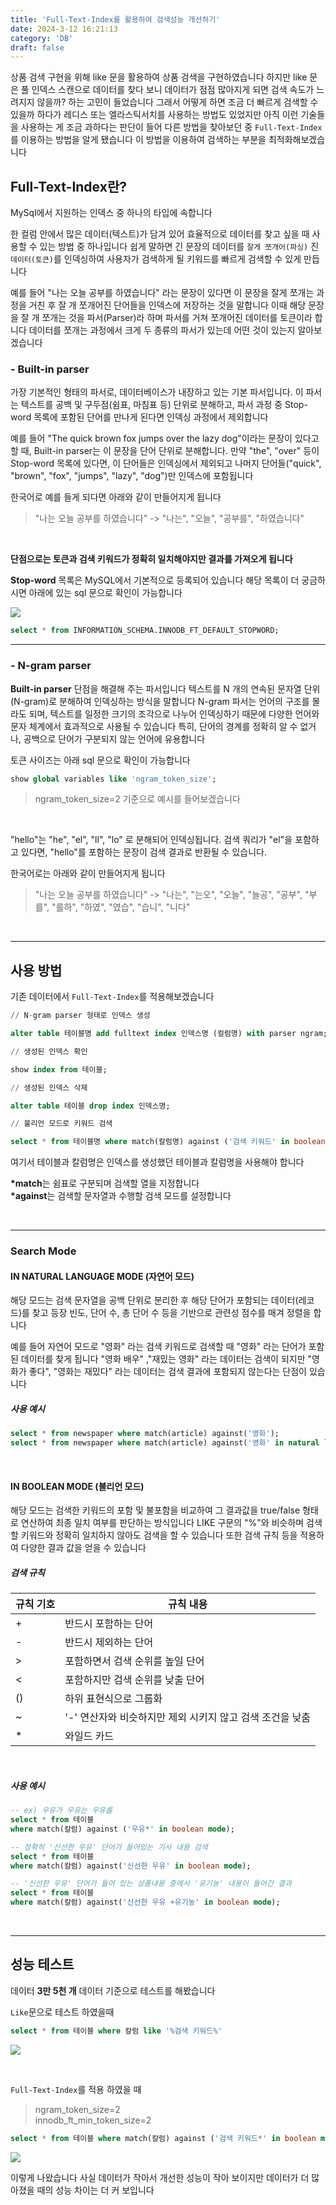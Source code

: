```yaml
---
title: 'Full-Text-Index를 활용하여 검색성능 개선하기'
date: 2024-3-12 16:21:13
category: 'DB'
draft: false
---
```


상품 검색 구현을 위해 like 문을 활용하여 상품 검색을 구현하였습니다 하지만 like 문은 풀 인덱스 스캔으로 데이터를 찾다 보니 데이터가 점점 많아지게 되면 검색 속도가 느려지지 않을까? 하는 고민이 들었습니다 그래서 어떻게 하면 조금 더 빠르게 검색할 수 있을까 하다가 레디스 또는 엘라스틱서치를 사용하는 방법도 있었지만 아직 이런 기술들을 사용하는 게 조금 과하다는 판단이 들어 다른 방법을 찾아보던 중 `Full-Text-Index`를 이용하는 방법을 알게 됐습니다 이 방법을 이용하여 검색하는 부분을 최적화해보겠습니다

## Full-Text-Index란?

MySql에서 지원하는 인덱스 중 하나의 타입에 속합니다

한 컬럼 안에서 많은 데이터(텍스트)가 담겨 있어 효율적으로 데이터를 찾고 싶을 때 사용할 수 있는 방법 중 하나입니다 쉽게 말하면 긴 문장의 데이터를 `잘게 쪼개어(파싱)` 진 `데이터(토큰)`를 인덱싱하여 사용자가 검색하게 될 키워드를 빠르게 검색할 수 있게 만듭니다

예를 들어 "나는 오늘 공부를 하였습니다" 라는 문장이 있다면 이 문장을 잘게 쪼개는 과정을 거친 후 잘 개 쪼개어진 단어들을 인덱스에 저장하는 것을 말합니다 이때 해당 문장을 잘 개 쪼개는 것을 파서(Parser)라 하며 파서를 거쳐 쪼개어진 데이터를 토큰이라 합니다 데이터를 쪼개는 과정에서 크게 두 종류의 파서가 있는데 어떤 것이 있는지 알아보겠습니다

### - Built-in parser

가장 기본적인 형태의 파서로, 데이터베이스가 내장하고 있는 기본 파서입니다. 이 파서는 텍스트를 공백 및 구두점(쉼표, 마침표 등) 단위로 분해하고, 파서 과정 중 Stop-word 목록에 포함된 단어를 만나게 된다면 인덱싱 과정에서 제외합니다

예를 들어 "The quick brown fox jumps over the lazy dog"이라는 문장이 있다고 할 때, Built-in parser는 이 문장을 단어 단위로 분해합니다. 만약 "the", "over" 등이 Stop-word 목록에 있다면, 이 단어들은 인덱싱에서 제외되고 나머지 단어들("quick", "brown", "fox", "jumps", "lazy", "dog")만 인덱스에 포함됩니다

한국어로 예를 들게 되다면 아래와 같이 만들어지게 됩니다

> "나는 오늘 공부를 하였습니다"
> -> "나는", "오늘", "공부를", "하였습니다"

<br />

**단점으로는 토큰과 검색 키워드가 정확히 일치해야지만 결과를 가져오게 됩니다**

**Stop-word** 목록은 MySQL에서 기본적으로 등록되어 있습니다 해당 목록이 더 궁금하시면 아래에 있는 sql 문으로 확인이 가능합니다

![](./images/33.png)

```sql
select * from INFORMATION_SCHEMA.INNODB_FT_DEFAULT_STOPWORD;
```

---

### - N-gram parser

**Built-in parser** 단점을 해결해 주는 파서입니다 텍스트를 N 개의 연속된 문자열 단위(N-gram)로 분해하여 인덱싱하는 방식을 말합니다 N-gram 파서는 언어의 구조를 몰라도 되며, 텍스트를 일정한 크기의 조각으로 나누어 인덱싱하기 때문에 다양한 언어와 문자 체계에서 효과적으로 사용될 수 있습니다 특히, 단어의 경계를 정확히 알 수 없거나, 공백으로 단어가 구분되지 않는 언어에 유용합니다

토큰 사이즈는 아래 sql 문으로 확인이 가능합니다

```sql
show global variables like 'ngram_token_size';
```

> ngram_token_size=2 기준으로 예시를 들어보겠습니다

<br />

"hello"는 "he", "el", "ll", "lo" 로 분해되어 인덱싱됩니다. 검색 쿼리가 "el"을 포함하고 있다면, "hello"를 포함하는 문장이 검색 결과로 반환될 수 있습니다.

한국어로는 아래와 같이 만들어지게 됩니다

> "나는 오늘 공부를 하였습니다"
> -> "나는", "는오", "오늘", "늘공", "공부", "부를", "를하", "하였", "였습", "습니", "니다"

<br />

---

## 사용 방법

기존 데이터에서 `Full-Text-Index`를 적용해보겠습니다

```sql
// N-gram parser 형태로 인덱스 생성

alter table 테이블명 add fulltext index 인덱스명 (컬럼명) with parser ngram;
```

```sql
// 생성된 인덱스 확인

show index from 테이블;
```

```sql
// 생성된 인덱스 삭제

alter table 테이블 drop index 인덱스명;
```

```sql
// 불리언 모드로 키워드 검색

select * from 테이블명 where match(칼럼명) against ('검색 키워드' in boolean mode);
```

여기서 테이블과 칼럼명은 인덱스를 생성했던 테이블과 칼럼명을 사용해야 합니다

**\*match**는 쉼표로 구분되며 검색할 열을 지정합니다 <br/>
**\*against**는 검색할 문자열과 수행할 검색 모드를 설정합니다

<br />

---

### Search Mode

#### IN NATURAL LANGUAGE MODE (자연어 모드)

해당 모드는 검색 문자열을 공백 단위로 분리한 후 해당 단어가 포함되는 데이터(레코드)를 찾고 등장 빈도, 단어 수, 총 단어 수 등을 기반으로 관련성 점수를 매겨 정렬을 합니다

예를 들어 자연어 모드로 "영화" 라는 검색 키워드로 검색할 때 "영화" 라는 단어가 포함된 데이터를 찾게 됩니다 "영화 배우" ,"재밌는 영화" 라는 데이터는 검색이 되지만 "영화가 좋다", "영화는 재밌다" 라는 데이터는 검색 결과에 포함되지 않는다는 단점이 있습니다

##### 사용 예시

```sql
select * from newspaper where match(article) against('영화');
select * from newspaper where match(article) against('영화' in natural language mode);
```

<br/>

#### IN BOOLEAN MODE (불리언 모드)

해당 모드는 검색한 키워드의 포함 및 불포함을 비교하여 그 결과값을 true/false 형태로 연산하여 최종 일치 여부를 판단하는 방식입니다 LIKE 구문의 "%"와 비슷하며 검색할 키워드와 정확히 일치하지 않아도 검색을 할 수 있습니다 또한 검색 규칙 등을 적용하여 다양한 결과 값을 얻을 수 있습니다

##### 검색 규칙

| 규칙 기호 | 규칙 내용                                                 |
| --------- | --------------------------------------------------------- |
| +         | 반드시 포함하는 단어                                      |
| -         | 반드시 제외하는 단어                                      |
| >         | 포함하면서 검색 순위를 높일 단어                          |
| <         | 포함하지만 검색 순위를 낮출 단어                          |
| ()        | 하위 표현식으로 그룹화                                    |
| ~         | '-' 연산자와 비슷하지만 제외 시키지 않고 검색 조건을 낮춤 |
| \*        | 와일드 카드                                               |

<br />

##### 사용 예시

```sql
-- ex) 우유가 우유는 우유를
select * from 테이블
where match(칼럼) against ('우유*' in boolean mode);

-- 정확히 '신선한 우유' 단어가 들어있는 기사 내용 검색
select * from 테이블
where match(칼럼) against('신선한 우유' in boolean mode);

-- '신선한 우유' 단어가 들어 있는 상품내용 중에서 '유기농' 내용이 들어간 결과
select * from 테이블
where match(칼럼) against('신선한 우유 +유기농' in boolean mode);

```

<br/>

---

## 성능 테스트

데이터 **3만 5천 개** 데이터 기준으로 테스트를 해봤습니다

`Like`문으로 테스트 하였을때

```sql
select * from 테이블 where 칼럼 like '%검색 키워드%'
```

![](./images/11.png)

<br/>

`Full-Text-Index`를 적용 하였을 때

> ngram_token_size=2 <br/>
> innodb_ft_min_token_size=2

```sql
select * from 테이블 where match(칼럼) against ('검색 키워드*' in boolean mode)
```

![](./images/22.png)

이렇게 나왔습니다 사실 데이터가 작아서 개선한 성능이 작아 보이지만 데이터가 더 많아졌을 때의 성능 차이는 더 커 보입니다

<br/>
<br/>
